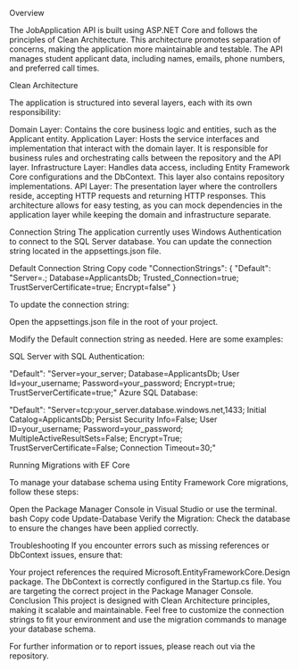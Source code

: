 Overview

The JobApplication API is built using ASP.NET Core and follows the principles of Clean Architecture. This architecture promotes separation of concerns, making the application more maintainable and testable. The API manages student applicant data, including names, emails, phone numbers, and preferred call times.

Clean Architecture

The application is structured into several layers, each with its own responsibility:

Domain Layer: Contains the core business logic and entities, such as the Applicant entity.
Application Layer: Hosts the service interfaces and implementation that interact with the domain layer. It is responsible for business rules and orchestrating calls between the repository and the API layer.
Infrastructure Layer: Handles data access, including Entity Framework Core configurations and the DbContext. This layer also contains repository implementations.
API Layer: The presentation layer where the controllers reside, accepting HTTP requests and returning HTTP responses.
This architecture allows for easy testing, as you can mock dependencies in the application layer while keeping the domain and infrastructure separate.

Connection String
The application currently uses Windows Authentication to connect to the SQL Server database. You can update the connection string located in the appsettings.json file.

Default Connection String
Copy code
"ConnectionStrings": {
    "Default": "Server=.; Database=ApplicantsDb; Trusted_Connection=true; TrustServerCertificate=true; Encrypt=false"
}

To update the connection string:

Open the appsettings.json file in the root of your project.

Modify the Default connection string as needed. Here are some examples:

SQL Server with SQL Authentication:

"Default": "Server=your_server; Database=ApplicantsDb; User Id=your_username; Password=your_password; Encrypt=true; TrustServerCertificate=true;"
Azure SQL Database:

"Default": "Server=tcp:your_server.database.windows.net,1433; Initial Catalog=ApplicantsDb; Persist Security Info=False; User ID=your_username; Password=your_password; MultipleActiveResultSets=False; Encrypt=True; TrustServerCertificate=False; Connection Timeout=30;"

Running Migrations with EF Core

To manage your database schema using Entity Framework Core migrations, follow these steps:

Open the Package Manager Console in Visual Studio or use the terminal.
bash
Copy code
Update-Database
Verify the Migration: Check the database to ensure the changes have been applied correctly.

Troubleshooting
If you encounter errors such as missing references or DbContext issues, ensure that:

Your project references the required Microsoft.EntityFrameworkCore.Design package.
The DbContext is correctly configured in the Startup.cs file.
You are targeting the correct project in the Package Manager Console.
Conclusion
This project is designed with Clean Architecture principles, making it scalable and maintainable. Feel free to customize the connection strings to fit your environment and use the migration commands to manage your database schema.

For further information or to report issues, please reach out via the repository.
